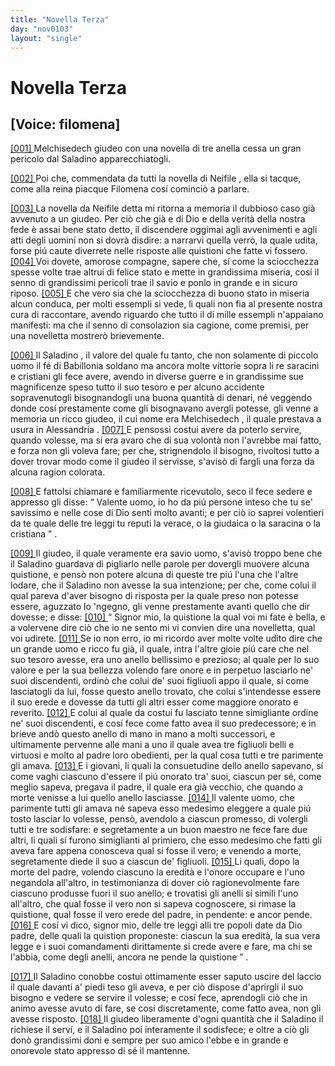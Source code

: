 ```yaml
---
title: "Novella Terza"
day: "nov0103"
layout: "single"
---
```

<div id="nov0103" type="novella" who="filomena">
 <h1>
  Novella Terza
 </h1>
 <p>
  <h2>
   [Voice: filomena]
  </h2>
 </p>
 <argument>
  <p>
   <a href="{{ site.baseurl }}enDecameron/nov0103#p01030001" id="p01030001">
    [001]
   </a>
   <name persref="melchisedech" type="person">
    Melchisedech
   </name>
   giudeo con una novella di tre anella cessa un gran pericolo dal
   <name persref="saladino" type="person">
    Saladino
   </name>
   apparecchiatogli.
  </p>
 </argument>
 <div3 type="commentary" who="author">
  <p>
   <a href="{{ site.baseurl }}enDecameron/nov0103#p01030002" id="p01030002">
    [002]
   </a>
   Poi che, commendata da tutti la novella di
   <name persref="neifile" type="person">
    Neifile
   </name>
   , ella si tacque, come alla reina piacque
   <name persref="filomena" type="person">
    Filomena
   </name>
   cos&iacute; cominci&ograve; a parlare.
  </p>
 </div3>
 <div3 type="commentary" who="filomena">
  <p>
   <a href="{{ site.baseurl }}enDecameron/nov0103#p01030003" id="p01030003">
    [003]
   </a>
   La novella da
   <name persref="neifile" type="person">
    Neifile
   </name>
   detta mi ritorna a memoria il dubbioso caso gi&agrave; avvenuto a un giudeo. Per ci&ograve; che gi&agrave; e di Dio e della verit&agrave; della nostra fede &egrave; assai bene stato detto, il discendere oggimai agli avvenimenti e agli atti degli uomini non si dovr&agrave; disdire: a narrarvi quella verr&ograve;, la quale udita, forse pi&uacute; caute diverrete nelle risposte alle quistioni che fatte vi fossero.
   <a href="{{ site.baseurl }}enDecameron/nov0103#p01030004" id="p01030004">
    [004]
   </a>
   Voi dovete, amorose compagne, sapere che, s&iacute; come la sciocchezza spesse volte trae altrui di felice stato e mette in grandissima miseria, cos&iacute; il senno di grandissimi pericoli trae il savio e ponlo in grande e in sicuro riposo.
   <a href="{{ site.baseurl }}enDecameron/nov0103#p01030005" id="p01030005">
    [005]
   </a>
   E che vero sia che la sciocchezza di buono stato in miseria alcun conduca, per molti essempli si vede, li quali non fia al presente nostra cura di raccontare, avendo riguardo che tutto il d&iacute; mille essempli n'appaiano manifesti: ma che il senno di consolazion sia cagione, come premisi, per una novelletta mostrer&ograve; brievemente.
  </p>
 </div3>
 <p>
  <a href="{{ site.baseurl }}enDecameron/nov0103#p01030006" id="p01030006">
   [006]
  </a>
  Il
  <name persref="saladino" type="person">
   Saladino
  </name>
  , il valore del quale fu tanto, che non solamente di piccolo uomo il f&eacute; di
  <name placeref="cairo" type="place">
   Babillonia
  </name>
  soldano ma ancora molte vittorie sopra li re saracini e cristiani gli fece avere, avendo in diverse guerre e in grandissime sue magnificenze speso tutto il suo tesoro e per alcuno accidente sopravenutogli bisognandogli una buona quantit&agrave; di denari, n&eacute; veggendo donde cos&iacute; prestamente come gli bisognavano avergli potesse, gli venne a memoria un ricco giudeo, il cui nome era
  <name persref="melchisedech" type="person">
   Melchisedech
  </name>
  , il quale prestava a usura in
  <name placeref="alessandriaeg" type="place">
   Alessandria
  </name>
  .
  <a href="{{ site.baseurl }}enDecameron/nov0103#p01030007" id="p01030007">
   [007]
  </a>
  E pensossi costui avere da poterlo servire, quando volesse, ma s&iacute; era avaro che di sua volont&agrave; non l'avrebbe mai fatto, e forza non gli voleva fare; per che, strignendolo il bisogno, rivoltosi tutto a dover trovar modo come il giudeo il servisse, s'avis&ograve; di fargli una forza da alcuna ragion colorata.
 </p>
 <p>
  <a href="{{ site.baseurl }}enDecameron/nov0103#p01030008" id="p01030008">
   [008]
  </a>
  E fattolsi chiamare e familiarmente ricevutolo, seco il fece sedere e appresso gli disse:
  <q direct="unspecified" who="saladino">
   Valente uomo, io ho da pi&uacute; persone inteso che tu se' savissimo e nelle cose di Dio senti molto avanti; e per ci&ograve; io saprei volentieri da te quale delle tre leggi tu reputi la verace, o la giudaica o la saracina o la cristiana
  </q>
  .
 </p>
 <p>
  <a href="{{ site.baseurl }}enDecameron/nov0103#p01030009" id="p01030009">
   [009]
  </a>
  Il giudeo, il quale veramente era savio uomo, s'avis&ograve; troppo bene che il
  <name persref="saladino" type="person">
   Saladino
  </name>
  guardava di pigliarlo nelle parole per dovergli muovere alcuna quistione, e pens&ograve; non potere alcuna di queste tre pi&uacute; l'una che l'altre lodare, che il
  <name persref="saladino" type="person">
   Saladino
  </name>
  non avesse la sua intenzione; per che, come colui il qual pareva d'aver bisogno di risposta per la quale preso non potesse essere, aguzzato lo 'ngegno, gli venne prestamente avanti quello che dir dovesse; e disse:
  <a href="{{ site.baseurl }}enDecameron/nov0103#p01030010" id="p01030010">
   [010]
  </a>
  <q direct="unspecified" who="melchisedech">
   Signor mio, la quistione la qual voi mi fate &egrave; bella, e a volervene dire ci&ograve; che io ne sento mi vi convien dire una novelletta, qual voi udirete.
   <a href="{{ site.baseurl }}enDecameron/nov0103#p01030011" id="p01030011">
    [011]
   </a>
   Se io non erro, io mi ricordo aver molte volte udito dire che un grande uomo e ricco fu gi&agrave;, il quale, intra l'altre gioie pi&uacute; care che nel suo tesoro avesse, era uno anello bellissimo e prezioso; al quale per lo suo valore e per la sua bellezza volendo fare onore e in perpetuo lasciarlo ne' suoi discendenti, ordin&ograve; che colui de' suoi figliuoli appo il quale, s&iacute; come lasciatogli da lui, fosse questo anello trovato, che colui s'intendesse essere il suo erede e dovesse da tutti gli altri esser come maggiore onorato e reverito.
   <a href="{{ site.baseurl }}enDecameron/nov0103#p01030012" id="p01030012">
    [012]
   </a>
   E colui al quale da costui fu lasciato tenne simigliante ordine ne' suoi discendenti, e cos&iacute; fece come fatto avea il suo predecessore; e in brieve and&ograve; questo anello di mano in mano a molti successori, e ultimamente pervenne alle mani a uno il quale avea tre figliuoli belli e virtuosi e molto al padre loro obedienti, per la qual cosa tutti e tre parimente gli amava.
   <a href="{{ site.baseurl }}enDecameron/nov0103#p01030013" id="p01030013">
    [013]
   </a>
   E i giovani, li quali la consuetudine dello anello sapevano, s&iacute; come vaghi ciascuno d'essere il pi&uacute; onorato tra' suoi, ciascun per s&eacute;, come meglio sapeva, pregava il padre, il quale era gi&agrave; vecchio, che quando a morte venisse a lui quello anello lasciasse.
   <a href="{{ site.baseurl }}enDecameron/nov0103#p01030014" id="p01030014">
    [014]
   </a>
   Il valente uomo, che parimente tutti gli amava n&eacute; sapeva esso medesimo eleggere a quale pi&uacute; tosto lasciar lo volesse, pens&ograve;, avendolo a ciascun promesso, di volergli tutti e tre sodisfare: e segretamente a un buon maestro ne fece fare due altri, li quali s&iacute; furono simiglianti al primiero, che esso medesimo che fatti gli aveva fare appena conosceva qual si fosse il vero; e venendo a morte, segretamente diede il suo a ciascun de' figliuoli.
   <a href="{{ site.baseurl }}enDecameron/nov0103#p01030015" id="p01030015">
    [015]
   </a>
   Li quali, dopo la morte del padre, volendo ciascuno la eredit&agrave; e l'onore occupare e l'uno negandola all'altro, in testimonianza di dover ci&ograve; ragionevolmente fare ciascuno produsse fuori il suo anello; e trovatisi gli anelli s&iacute; simili l'uno all'altro, che qual fosse il vero non si sapeva cognoscere, si rimase la quistione, qual fosse il vero erede del padre, in pendente: e ancor pende.
   <a href="{{ site.baseurl }}enDecameron/nov0103#p01030016" id="p01030016">
    [016]
   </a>
   E cos&iacute; vi dico, signor mio, delle tre leggi alli tre popoli date da Dio padre, delle quali la quistion proponeste: ciascun la sua eredit&agrave;, la sua vera legge e i suoi comandamenti dirittamente si crede avere e fare, ma chi se l'abbia, come degli anelli, ancora ne pende la quistione
  </q>
  .
 </p>
 <p>
  <a href="{{ site.baseurl }}enDecameron/nov0103#p01030017" id="p01030017">
   [017]
  </a>
  Il
  <name persref="saladino" type="person">
   Saladino
  </name>
  conobbe costui ottimamente esser saputo uscire del laccio il quale davanti a' piedi teso gli aveva, e per ci&ograve; dispose d'aprirgli il suo bisogno e vedere se servire il volesse; e cos&iacute; fece, aprendogli ci&ograve; che in animo avesse avuto di fare, se cos&iacute; discretamente, come fatto avea, non gli avesse risposto.
  <a href="{{ site.baseurl }}enDecameron/nov0103#p01030018" id="p01030018">
   [018]
  </a>
  Il giudeo liberamente d'ogni quantit&agrave; che il
  <name persref="saladino" type="person">
   Saladino
  </name>
  il richiese il serv&iacute;, e il
  <name persref="saladino" type="person">
   Saladino
  </name>
  poi interamente il sodisfece; e oltre a ci&ograve; gli don&ograve; grandissimi doni e sempre per suo amico l'ebbe e in grande e onorevole stato appresso di s&eacute; il mantenne.
 </p>
</div>